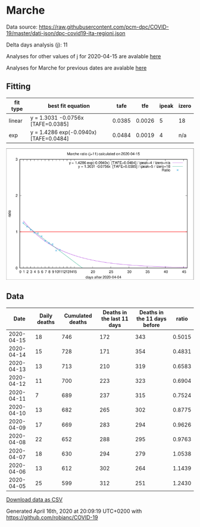 # Marche

Data source: https://raw.githubusercontent.com/pcm-dpc/COVID-19/master/dati-json/dpc-covid19-ita-regioni.json

Delta days analysis (j): 11

Analyses for other values of j for 2020-04-15 are avalable [here](../2020-04-15/README.md)

Analyses for Marche for previous dates are avalable [here](../README.md)

## Fitting 
|fit type|best fit equation|tafe|tfe|ipeak|izero|
|-------|-----|--------|------|---|---|
|linear|y = 1.3031 -0.0756x  [TAFE=0.0385]|0.0385|0.0026|5|18|
|exp|y = 1.4286 exp(-0.0940x)  [TAFE=0.0484]|0.0484|0.0019|4|n/a|

![Plot](COVID-19_marche_j11_2020-04-15.png)

## Data
|Date|Daily deaths|Cumulated deaths|Deaths in the last 11 days|Deaths in the 11 days before|ratio|
|----|----------|-----------|-------|--------------------|-----|
|2020-04-15|18|746|172|343|0.5015|
|2020-04-14|15|728|171|354|0.4831|
|2020-04-13|13|713|210|319|0.6583|
|2020-04-12|11|700|223|323|0.6904|
|2020-04-11|7|689|237|315|0.7524|
|2020-04-10|13|682|265|302|0.8775|
|2020-04-09|17|669|283|294|0.9626|
|2020-04-08|22|652|288|295|0.9763|
|2020-04-07|18|630|294|279|1.0538|
|2020-04-06|13|612|302|264|1.1439|
|2020-04-05|25|599|312|251|1.2430|

[Download data as CSV](COVID-19_marche_j11_2020-04-15.csv)

Generated April 16th, 2020 at 20:09:19 UTC+0200 with https://github.com/robianc/COVID-19
